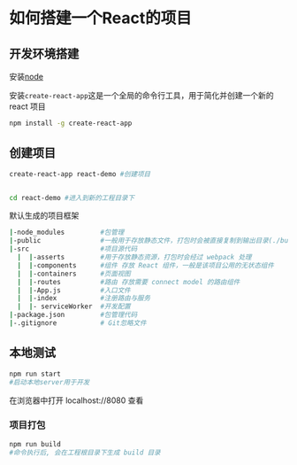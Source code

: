 
# 如何搭建一个React的项目
## 开发环境搭建

安装[node](https://nodejs.org/en/)

安装`create-react-app`这是一个全局的命令行工具，用于简化并创建一个新的 react 项目

```bash
npm install -g create-react-app
```

## 创建项目

```bash
create-react-app react-demo #创建项目


cd react-demo #进入到新的工程目录下
```

默认生成的项目框架
```bash
|-node_modules         #包管理
|-public               #一般用于存放静态文件，打包时会被直接复制到输出目录(./buidle)
|-src                  #项目源代码
  |  |-asserts         #用于存放静态资源，打包时会经过 webpack 处理
  |  |-components      #组件 存放 React 组件，一般是该项目公用的无状态组件
  |  |-containers      #页面视图
  |  |-routes          #路由 存放需要 connect model 的路由组件
  |  |-App.js          #入口文件
  |  |-index           #注册路由与服务
  |  |- serviceWorker  #开发配置
|-package.json         #包管理代码
|-.gitignore           # Git忽略文件
```

## 本地测试

```bash
npm run start 
#启动本地server用于开发
```

在浏览器中打开 localhost://8080 查看

### 项目打包

```bash
npm run build 
#命令执行后, 会在工程根目录下生成 build 目录
```